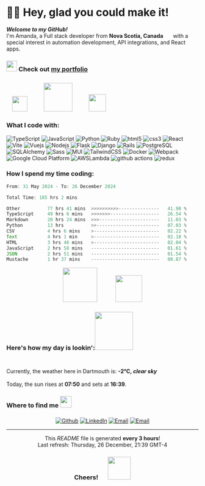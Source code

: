 <h1>👋🏼 Hey, glad you could make it!</h1>

<p><b><i>Welcome to my GitHub!</i></b> </br> I'm Amanda, a Full stack developer from <b>Nova Scotia, Canada</b> <img src="https://uxwing.com/wp-content/themes/uxwing/download/flags-landmarks/canada-flag-icon.png" width="18" height="12"/> with a special interest in automation development, API integrations, and React apps.</p>
<h3><img src="https://github.com/amandadr/react-website/blob/main/public/images/portfolio-icon.png?raw=true" width="28" height="28" style="margin-bottom: -5px;"/> Check out <a href="https://amandadroy.com/">my portfolio</a></h3>

<img src="https://media.tenor.com/QrTv5JhdH1cAAAAi/chicken-stardew-valley.gif" height="40" style="margin-top: 40px; margin-left: 15px;"/>&nbsp;&nbsp;<img src="https://media.tenor.com/TEDBFZ0I7uYAAAAi/junimo-stardew-valley.gif" height="75" style="margin-left: 35px;"/>&nbsp;&nbsp;<img src="https://media.tenor.com/Qs7X1nYCyjkAAAAi/pepper-rex-stardew-valley.gif" height="45" style="margin-left: 35px; margin-top: 40px;"/>

<h3>What I code with:</h3>
<p>
  <img alt="TypeScript" src="https://img.shields.io/badge/-TypeScript-007ACC?style=flat-square&logo=typescript&logoColor=white" />
  <img alt="JavaScript" src="https://img.shields.io/badge/-JavaScript-e8d44e?style=flat-square&logo=javascript&logoColor=white" />
  <img alt="Python" src="https://img.shields.io/badge/-Python-007ACC?style=flat-square&logo=python&logoColor=white" />
  <img alt="Ruby" src="https://img.shields.io/badge/-Ruby-a91503?style=flat-square&logo=ruby&logoColor=white" />
  <img alt="html5" src="https://img.shields.io/badge/-HTML5-e86328?style=flat-square&logo=html5&logoColor=white" />
  <img alt="css3" src="https://img.shields.io/badge/-CSS3-2762e9?style=flat-square&logo=css3&logoColor=white" />
  <img alt="React" src="https://img.shields.io/badge/-React-5fd3f3?style=flat-square&logo=react&logoColor=white" />
  <img alt="Vite" src="https://img.shields.io/badge/-Vite-bb42ff?style=flat-square&logo=vite&logoColor=white" />
  <img alt="Vuejs" src="https://img.shields.io/badge/-Vue.js-40b27f?style=flat-square&logo=vue.js&logoColor=white" />
  <img alt="Nodejs" src="https://img.shields.io/badge/-Nodejs-7dc729?style=flat-square&logo=Node.js&logoColor=white" />
  <img alt="Flask" src="https://img.shields.io/badge/-Flask-626262?style=flat-square&logo=flask&logoColor=white" />
  <img alt="Django" src="https://img.shields.io/badge/-Django-0c4a30?style=flat-square&logo=django&logoColor=white" />
  <img alt="Rails" src="https://img.shields.io/badge/-Ruby_on_Rails-a91503?style=flat-square&logo=rubyonrails&logoColor=white" />
  <img alt="PostgreSQL" src="https://img.shields.io/badge/-PostgreSQL-31648c?style=flat-square&logo=postgresql&logoColor=white" />
  <img alt="SQLAlchemy" src="https://img.shields.io/badge/-SQLAlchemy-c2220c?style=flat-square&logo=sqlalchemy&logoColor=white" />
  <img alt="Sass" src="https://img.shields.io/badge/-Sass-c76495?style=flat-square&logo=sass&logoColor=white" />
  <img alt="MUI" src="https://img.shields.io/badge/-MUI-027bf7?style=flat-square&logo=mui&logoColor=white" />
  <img alt="TailwindCSS" src="https://img.shields.io/badge/-TailwindCSS-36b7f1?style=flat-square&logo=tailwindcss&logoColor=white" />
  <img alt="Docker" src="https://img.shields.io/badge/-Docker-1a60e6?style=flat-square&logo=docker&logoColor=white" />
  <img alt="Webpack" src="https://img.shields.io/badge/-Webpack-1a74b9?style=flat-square&logo=webpack&logoColor=white" /> 
  <img alt="Google Cloud Platform" src="https://img.shields.io/badge/-Google_Cloud_Platform-4a89f6?style=flat-square&logo=google-cloud&logoColor=white" />
  <img alt="AWSLambda" src="https://img.shields.io/badge/-AWS_Lambda-ff9c15?style=flat-square&logo=AWSlambda&logoColor=white" />
  <img alt="github actions" src="https://img.shields.io/badge/-Github_Actions-2d3b52?style=flat-square&logo=github-actions&logoColor=white" />
  <img alt="redux" src="https://img.shields.io/badge/-Redux-7a50be?style=flat-square&logo=redux&logoColor=white" />
</p>

<h3>How I spend my time coding:</h3>

<!--START_SECTION:waka-->

```javascript
From: 31 May 2024 - To: 26 December 2024

Total Time: 185 hrs 2 mins

Other          77 hrs 41 mins  >>>>>>>>>>---------------   41.98 %
TypeScript     49 hrs 6 mins   >>>>>>>------------------   26.54 %
Markdown       20 hrs 24 mins  >>>----------------------   11.03 %
Python         13 hrs          >>-----------------------   07.03 %
CSV            4 hrs 6 mins    >------------------------   02.22 %
Text           4 hrs 1 min     >------------------------   02.18 %
HTML           3 hrs 46 mins   >------------------------   02.04 %
JavaScript     2 hrs 58 mins   -------------------------   01.61 %
JSON           2 hrs 51 mins   -------------------------   01.54 %
Mustache       1 hr 37 mins    -------------------------   00.87 %
```

<!--END_SECTION:waka-->

<p align="center">
<img src="https://media.tenor.com/Yco1WHmXIC8AAAAi/bt21-cooky.gif" height="90"/>&nbsp;&nbsp;<img src="https://media.tenor.com/hRtQfhh1Aw4AAAAi/gatito-cansado.gif" height="70" style="margin-top: 20px; margin-left: 40px;"/>
</p>

<h3>Here's how my day is lookin':<img src="https://media2.giphy.com/media/v1.Y2lkPTc5MGI3NjExdmw1MzY4ajFvcnd3cmZzaWVlNHR2MWZ6ODJ4YmlndnRkOG1jZHk0NCZlcD12MV9pbnRlcm5hbF9naWZfYnlfaWQmY3Q9cw/zKIHxjF2i0GjreKTqi/giphy.webp" height="100" style="margin-bottom: 30px;"/></h3>
<p>Currently, the weather here in Dartmouth is: <b>-2°C, <i>clear sky</i></b></br/></br>Today, the sun rises at <b>07:50</b> and sets at <b>16:39</b>.</p>

<h3>Where to find me <img src="https://media.tenor.com/BS-Tne5BS0IAAAAi/stardew-valley.gif" height="30" style="margin-bottom: 10px;"/></h3>

<p align="center"><a href="https://github.com/amandadr" target="_blank"><img alt="Github" src="https://img.shields.io/badge/GitHub-%2312100E.svg?&style=for-the-badge&logo=Github&logoColor=white" /></a> <a href="https://www.linkedin.com/in/amandadroy" target="_blank"><img alt="LinkedIn" src="https://img.shields.io/badge/linkedin-%230077B5.svg?&style=for-the-badge&logo=linkedin&logoColor=white" /></a> <a href="mailto:amandadroy@gmail.com" target="_blank"><img alt="Email" src="https://img.shields.io/badge/Gmail-D14836?style=for-the-badge&logo=gmail&logoColor=white" /></a> <a href="https://resume.amandadroy.com" target="_blank"><img alt="Email" src="https://img.shields.io/badge/Resume-e4cc8c?style=for-the-badge&logo=readme&logoColor=white" /></a>
</p>

------------
<p align="center">This <i>README</i> file is generated <b>every 3 hours</b>!</br>Last refresh: Thursday, 26 December, 21:39 GMT-4<br /><h3 align="center">Cheers! &nbsp;&nbsp;&nbsp;<img src="https://media0.giphy.com/media/v1.Y2lkPTc5MGI3NjExcWp6eDZheTlkaG9ueGJ5eGZ5cTRjY2g1ZDRpZXgyODJoYTZ2dWEyYSZlcD12MV9pbnRlcm5hbF9naWZfYnlfaWQmY3Q9Zw/2lSNErRCiZPck/giphy.webp" height="60" style="margin-bottom: -25px; margin-left: 10px;"/>